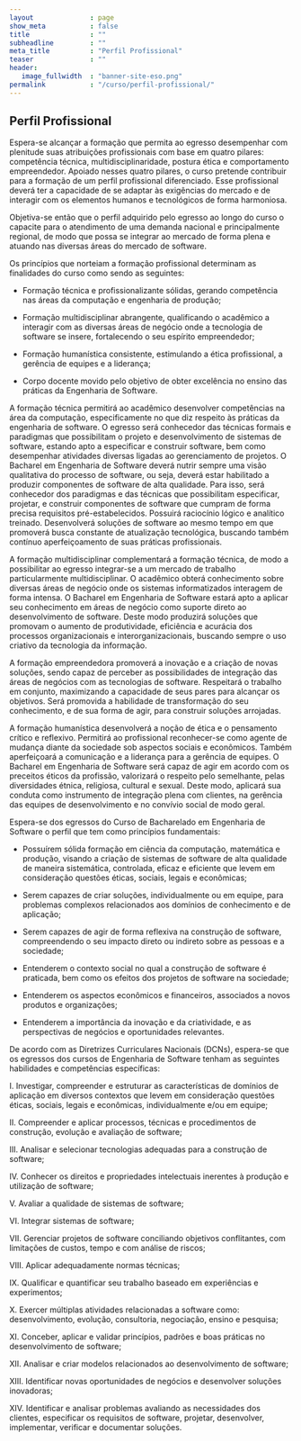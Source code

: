 ```yaml
---
layout              : page
show_meta           : false
title               : ""
subheadline         : ""
meta_title          : "Perfil Profissional"
teaser              : ""
header:
   image_fullwidth  : "banner-site-eso.png"
permalink           : "/curso/perfil-profissional/"
---
```


## Perfil Profissional

Espera-se alcançar a formação que permita ao egresso desempenhar com plenitude suas atribuições profissionais com base em quatro pilares: competência técnica, multidisciplinaridade, postura ética e comportamento empreendedor. Apoiado nesses quatro pilares, o curso pretende contribuir para a formação de um perfil profissional diferenciado. Esse profissional deverá ter a capacidade de se adaptar às exigências do mercado e de interagir com os elementos humanos e tecnológicos de forma harmoniosa.

Objetiva-se então que o perfil adquirido pelo egresso ao longo do curso o capacite para o atendimento de uma demanda nacional e principalmente regional, de modo que possa se integrar ao mercado de forma plena e atuando nas diversas áreas do mercado de software. 

Os princípios que norteiam a formação profissional determinam as finalidades do curso como sendo as seguintes:  

- Formação técnica e profissionalizante sólidas, gerando competência nas áreas da computação e engenharia de produção; 

- Formação multidisciplinar abrangente, qualificando o acadêmico a interagir com as diversas áreas de negócio onde a tecnologia de software se insere, fortalecendo o seu espírito empreendedor; 

- Formação humanística consistente, estimulando a ética profissional, a gerência de equipes e a liderança; 

- Corpo docente movido pelo objetivo de obter excelência no ensino das práticas da Engenharia de Software. 

A formação técnica permitirá ao acadêmico desenvolver competências na área da computação, especificamente no que diz respeito às práticas da engenharia de software. O egresso será conhecedor das técnicas formais e paradigmas que possibilitam o projeto e desenvolvimento de sistemas de software, estando apto a especificar e construir software, bem como desempenhar atividades diversas ligadas ao gerenciamento de projetos.  O Bacharel em Engenharia de Software deverá nutrir sempre uma visão qualitativa do processo de software, ou seja, deverá estar habilitado a produzir componentes de software de alta qualidade. Para isso, será conhecedor dos paradigmas e das técnicas que possibilitam especificar, projetar, e construir componentes de software que cumpram de forma precisa requisitos pré-estabelecidos. Possuirá raciocínio lógico e analítico treinado. Desenvolverá soluções de software ao mesmo tempo em que promoverá busca constante de atualização tecnológica, buscando também contínuo aperfeiçoamento de suas práticas profissionais.

A formação multidisciplinar complementará a formação técnica, de modo a possibilitar ao egresso integrar-se a um mercado de trabalho particularmente multidisciplinar. O acadêmico obterá conhecimento sobre diversas áreas de negócio onde os sistemas informatizados interagem de forma intensa. O Bacharel em Engenharia de Software estará apto a aplicar seu conhecimento em áreas de negócio como suporte direto ao desenvolvimento de software. Deste modo produzirá soluções que promovam o aumento de produtividade, eficiência e acurácia dos processos organizacionais e interorganizacionais, buscando sempre o uso criativo da tecnologia da informação.  

A formação empreendedora promoverá a inovação e a criação de novas soluções, sendo capaz de perceber as possibilidades de integração das áreas de negócios com as tecnologias de software. Respeitará o trabalho em conjunto, maximizando a capacidade de seus pares para alcançar os objetivos. Será promovida a habilidade de transformação do seu conhecimento, e de sua forma de agir, para construir soluções arrojadas.   

A formação humanística desenvolverá a noção de ética e o pensamento crítico e reflexivo. Permitirá ao profissional reconhecer-se como agente de mudança diante da sociedade sob aspectos sociais e econômicos. Também aperfeiçoará a comunicação e a liderança para a gerência de equipes. O Bacharel em Engenharia de Software será capaz de agir em acordo com os preceitos éticos da profissão, valorizará o respeito pelo semelhante, pelas diversidades étnica, religiosa, cultural e sexual. Deste modo, aplicará sua conduta como instrumento de integração plena com clientes, na gerência das equipes de desenvolvimento e no convívio social de modo geral. 

Espera-se dos egressos do Curso de Bacharelado em Engenharia de Software o perfil que tem como princípios fundamentais: 

- Possuírem sólida formação em ciência da computação, matemática e produção, visando a criação de sistemas de software de alta qualidade de maneira sistemática, controlada, eficaz e eficiente que levem em consideração questões éticas, sociais, legais e econômicas; 

- Serem capazes de criar soluções, individualmente ou em equipe, para problemas complexos relacionados aos domínios de conhecimento e de aplicação; 

- Serem capazes de agir de forma reflexiva na construção de software, compreendendo o seu impacto direto ou indireto sobre as pessoas e a sociedade; 

- Entenderem o contexto social no qual a construção de software é praticada, bem como os efeitos dos projetos de software na sociedade; 

- Entenderem os aspectos econômicos e financeiros, associados a novos produtos e organizações; 

- Entenderem a importância da inovação e da criatividade, e as perspectivas de negócios e oportunidades relevantes. 

De acordo com as Diretrizes Curriculares Nacionais (DCNs), espera-se que os egressos dos cursos de Engenharia de Software tenham as seguintes habilidades e competências específicas:  

I. Investigar, compreender e estruturar as características de domínios de aplicação em diversos contextos que levem em consideração questões éticas, sociais, legais e econômicas, individualmente e/ou em equipe;  

II. Compreender e aplicar processos, técnicas e procedimentos de construção, evolução e avaliação de software;  

III. Analisar e selecionar tecnologias adequadas para a construção de software;  

IV. Conhecer os direitos e propriedades intelectuais inerentes à produção e utilização de software;  

V. Avaliar a qualidade de sistemas de software;  

VI. Integrar sistemas de software;  

VII. Gerenciar projetos de software conciliando objetivos conflitantes, com limitações de custos, tempo e com análise de riscos;  

VIII. Aplicar adequadamente normas técnicas;  

IX. Qualificar e quantificar seu trabalho baseado em experiências e experimentos;  

X. Exercer múltiplas atividades relacionadas a software como: desenvolvimento, evolução, consultoria, negociação, ensino e pesquisa;  

XI. Conceber, aplicar e validar princípios, padrões e boas práticas no desenvolvimento de software;  

XII. Analisar e criar modelos relacionados ao desenvolvimento de software;  

XIII. Identificar novas oportunidades de negócios e desenvolver soluções inovadoras;  

XIV. Identificar e analisar problemas avaliando as necessidades dos clientes, especificar os requisitos de software, projetar, desenvolver, implementar, verificar e documentar soluções. 